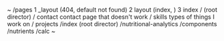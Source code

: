 



~
/pages
		1 _layout (404, default not found)
		2 layout (index, )
		3 index / (root director)
		/ contact
			contact page that doesn't work
		/ skills
			types of things I work on
		/ projects
			/index (root director) 
			/nutritional-analytics
				/components
				/nutrients
				/calc
~
